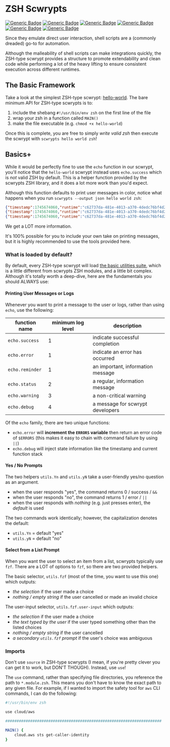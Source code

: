 # ZSH Scwrypts
[![Generic Badge](https://img.shields.io/badge/1password-op-informational.svg)](https://1password.com/downloads/command-line)
[![Generic Badge](https://img.shields.io/badge/BurntSushi-rg-informational.svg)](https://github.com/BurntSushi/ripgrep)
[![Generic Badge](https://img.shields.io/badge/dbcli-pgcli-informational.svg)](https://github.com/dbcli/pgcli)
[![Generic Badge](https://img.shields.io/badge/junegunn-fzf-informational.svg)](https://github.com/junegunn/fzf)
[![Generic Badge](https://img.shields.io/badge/mikefarah-yq-informational.svg)](https://github.com/mikefarah/yq)
[![Generic Badge](https://img.shields.io/badge/stedolan-jq-informational.svg)](https://github.com/stedolan/jq)
<br>

Since they emulate direct user interaction, shell scripts are a (commonly dreaded) go-to for automation.

Although the malleability of shell scripts can make integrations quickly, the ZSH-type scwrypt provides a structure to promote extendability and clean code while performing a lot of the heavy lifting to ensure consistent execution across different runtimes.

## The Basic Framework

Take a look at the simplest ZSH-type scwrypt: [hello-world](./hello-world).
The bare minimum API for ZSH-type scwrypts is to:

1. include the shebang `#!/usr/bin/env zsh` on the first line of the file
2. wrap your zsh in a function called `MAIN()`
3. make the file executable (e.g. `chmod +x hello-world`)

Once this is complete, you are free to simply _write valid zsh_ then execute the scwrypt with `scwrypts hello world zsh`!

## Basics+

While it would be perfectly fine to use the `echo` function in our scwrypt, you'll notice that the `hello-world` scwrypt instead uses `echo.success` which is _not_ valid ZSH by default.
This is a helper function provided by the scwrypts ZSH library, and it does a lot more work than you'd expect.

Although this function defaults to print user messages in color, notice what happens when you run `scwrypts --output json hello world zsh`:

```json
{"timestamp":1745674060,"runtime":"c62737da-481e-4013-a370-4dedc76bf4d2","scwrypt":"start of hello-world scwrypts zsh","logLevel":"3","subscwrypt":0}
{"timestamp":1745674060,"runtime":"c62737da-481e-4013-a370-4dedc76bf4d2","status":"SUCCESS","message":"\"Hello, World!\""}
{"timestamp":1745674060,"runtime":"c62737da-481e-4013-a370-4dedc76bf4d2","status":"SUCCESS","message":"\"terminated with code 0\""}
```

We get a LOT more information.

It's 100% possible for you to include your own take on printing messages, but it is highly recommended to use the tools provided here.

### What is loaded by default?

By default, every ZSH-type scwrypt will load [the basic utilities suite](./utils), which is a little different from scwrypts ZSH modules, and a little bit complex.
Although it's totally worth a deep-dive, here are the fundamentals you should ALWAYS use:

#### Printing User Messages or Logs

Whenever you want to print a message to the user or logs, rather than using `echo`, use the following:
<!------------------------------------------------------------------------>
| function name   | minimum log level | description                       |
| --------------- | ----------------- | --------------------------------- |
| `echo.success`  |                 1 | indicate successful completion    |
| `echo.error`    |                 1 | indicate an error has occurred    |
| `echo.reminder` |                 1 | an important, information message |
| `echo.status`   |                 2 | a regular, information message    |
| `echo.warning`  |                 3 | a non-critical warning            |
| `echo.debug`    |                 4 | a message for scwrypt developers  |
<!------------------------------------------------------------------------>

Of the `echo` family, there are two unique functions:

- `echo.error` will **increment the `ERRORS` variable** then return an error code of `$ERRORS` (this makes it easy to chain with command failure by using `||`)
- `echo.debug` will inject state information like the timestamp and current function stack


#### Yes / No Prompts

The two helpers `utils.Yn` and `utils.yN` take a user-friendly yes/no question as an argument.

- when the user responds "yes", the command returns 0 / success / `&&`
- when the user responds "no", the command returns 1 / error / `||`
- when the user responds with _nothing_ (e.g. just presses enter), the _default_ is used

The two commands work identically; however, the capitalization denotes the default:
- `utils.Yn` = default "yes"
- `utils.yN` = default "no"

#### Select from a List Prompt

When you want the user to select an item from a list, scwrypts typically use `fzf`.
There are a LOT of options to `fzf`, so there are two provided helpers.

The basic selector, `utils.fzf` (most of the time, you want to use this one) which outputs:
- _the selection_ if the user made a choice
- _nothing / empty string_ if the user cancelled or made an invalid choice

The user-input selector, `utils.fzf.user-input` which outputs:
- _the selection_ if the user made a choice
- _the text typed by the user_ if the user typed something other than the listed choices
- _nothing / empty string_ if the user cancelled
- _a secondary `utils.fzf` prompt_ if the user's choice was ambiguous

### Imports

Don't use `source` in ZSH-type scwrypts (I mean, if you're pretty clever you can get it to work, but DON'T THOUGH).
Instead, use `use`!

The `use` command, rather than specifying file directories, you reference the path to `*.module.zsh`.
This means you don't have to know the exact path to any given file.
For example, if I wanted to import the safety tool for `aws` CLI commands, I can do the following:

```zsh
#!/usr/bin/env zsh

use cloud/aws

#####################################################################

MAIN() {
    cloud.aws sts get-caller-identity
}
```
